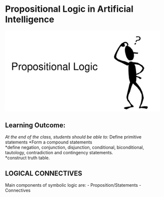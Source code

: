 # Propositional Logic in Artificial Intelligence
<img src="media_files/cover.png" style="align:centre">

## Learning Outcome:
<i>At the end of the class, students should be able to:</i>
Define primitive statements
    *Form a compound statements <br>
    *define negation, conjunction, disjunction, conditional, biconditional, tautology, contradiction and contingency statements. <br>
    *construct truth table. <br>

## LOGICAL CONNECTIVES
Main components of symbolic logic are:
    - Proposition/Statements
    - Connectives
